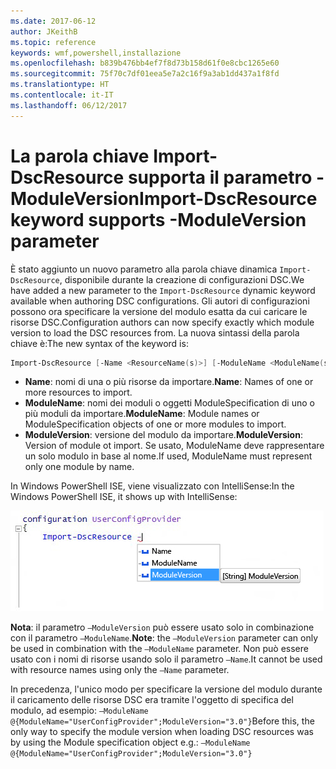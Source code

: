 ```yaml
---
ms.date: 2017-06-12
author: JKeithB
ms.topic: reference
keywords: wmf,powershell,installazione
ms.openlocfilehash: b839b476bb4ef7f8d73b158d61f0e8cbc1265e60
ms.sourcegitcommit: 75f70c7df01eea5e7a2c16f9a3ab1dd437a1f8fd
ms.translationtype: HT
ms.contentlocale: it-IT
ms.lasthandoff: 06/12/2017
---
```

# <a name="import-dscresource-keyword-supports--moduleversion-parameter"></a><span data-ttu-id="6a53c-102">La parola chiave Import-DscResource supporta il parametro -ModuleVersion</span><span class="sxs-lookup"><span data-stu-id="6a53c-102">Import-DscResource keyword supports -ModuleVersion parameter</span></span>

<span data-ttu-id="6a53c-103">È stato aggiunto un nuovo parametro alla parola chiave dinamica `Import-DscResource`, disponibile durante la creazione di configurazioni DSC.</span><span class="sxs-lookup"><span data-stu-id="6a53c-103">We have added a new parameter to the `Import-DscResource` dynamic keyword available when authoring DSC configurations.</span></span> <span data-ttu-id="6a53c-104">Gli autori di configurazioni possono ora specificare la versione del modulo esatta da cui caricare le risorse DSC.</span><span class="sxs-lookup"><span data-stu-id="6a53c-104">Configuration authors can now specify exactly which module version to load the DSC resources from.</span></span> <span data-ttu-id="6a53c-105">La nuova sintassi della parola chiave è:</span><span class="sxs-lookup"><span data-stu-id="6a53c-105">The new syntax of the keyword is:</span></span>

```powershell
Import-DscResource [-Name <ResourceName(s)>] [-ModuleName <ModuleName(s)>] [-ModuleVersion <ModuleVersion>]
```

* <span data-ttu-id="6a53c-106">**Name**: nomi di una o più risorse da importare.</span><span class="sxs-lookup"><span data-stu-id="6a53c-106">**Name**: Names of one or more resources to import.</span></span>
* <span data-ttu-id="6a53c-107">**ModuleName**: nomi dei moduli o oggetti ModuleSpecification di uno o più moduli da importare.</span><span class="sxs-lookup"><span data-stu-id="6a53c-107">**ModuleName**: Module names or ModuleSpecification objects of one or more modules to import.</span></span>
* <span data-ttu-id="6a53c-108">**ModuleVersion**: versione del modulo da importare.</span><span class="sxs-lookup"><span data-stu-id="6a53c-108">**ModuleVersion**: Version of module ot import.</span></span> <span data-ttu-id="6a53c-109">Se usato, ModuleName deve rappresentare un solo modulo in base al nome.</span><span class="sxs-lookup"><span data-stu-id="6a53c-109">If used, ModuleName must represent only one module by name.</span></span> 

<span data-ttu-id="6a53c-110">In Windows PowerShell ISE, viene visualizzato con IntelliSense:</span><span class="sxs-lookup"><span data-stu-id="6a53c-110">In the Windows PowerShell ISE, it shows up with IntelliSense:</span></span>

![](../images/Import-DscResource-Modversion.jpg)

<span data-ttu-id="6a53c-111">**Nota**: il parametro `–ModuleVersion` può essere usato solo in combinazione con il parametro `–ModuleName`.</span><span class="sxs-lookup"><span data-stu-id="6a53c-111">**Note**: the `–ModuleVersion` parameter can only be used in combination with the `–ModuleName` parameter.</span></span> <span data-ttu-id="6a53c-112">Non può essere usato con i nomi di risorse usando solo il parametro `–Name`.</span><span class="sxs-lookup"><span data-stu-id="6a53c-112">It cannot be used with resource names using only the `–Name` parameter.</span></span>

<span data-ttu-id="6a53c-113">In precedenza, l'unico modo per specificare la versione del modulo durante il caricamento delle risorse DSC era tramite l'oggetto di specifica del modulo, ad esempio: `–ModuleName @{ModuleName="UserConfigProvider";ModuleVersion="3.0"}`</span><span class="sxs-lookup"><span data-stu-id="6a53c-113">Before this, the only way to specify the module version when loading DSC resources was by using the Module specification object e.g.: `–ModuleName @{ModuleName="UserConfigProvider";ModuleVersion="3.0"}`</span></span>

